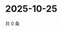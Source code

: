 # 2025-10-25

共 0 条

<!-- BEGIN ZHIHUVIDEO -->
<!-- 最后更新时间 Sat Oct 25 2025 13:10:35 GMT+0800 (China Standard Time) -->

<!-- END ZHIHUVIDEO -->
